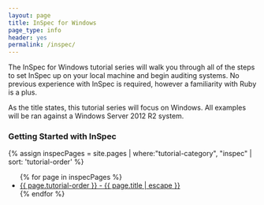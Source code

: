 ```yaml
---
layout: page
title: InSpec for Windows
page_type: info
header: yes
permalink: /inspec/
---
```


The InSpec for Windows tutorial series will walk you through all of the steps to set InSpec up on your local machine and begin auditing systems. No previous experience with InSpec is required, however a familiarity with Ruby is a plus.

As the title states, this tutorial series will focus on Windows. All examples will be ran against a Windows Server 2012 R2 system.

<h3>Getting Started with InSpec</h3>

{% assign inspecPages = site.pages | where:"tutorial-category", "inspec" | sort: 'tutorial-order' %}
<ul>
{% for page in inspecPages %}
  <li><a href="{{ page.url | prepend: full_base_url }}">{{ page.tutorial-order }} - {{ page.title | escape }}</a></li>
{% endfor %}
</ul>
